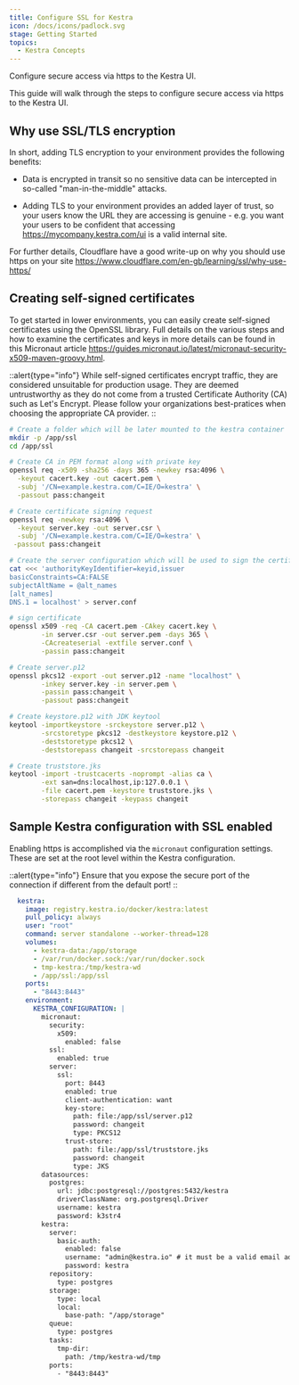 ```yaml
---
title: Configure SSL for Kestra
icon: /docs/icons/padlock.svg
stage: Getting Started
topics:
  - Kestra Concepts
---
```


Configure secure access via https to the Kestra UI.

This guide will walk through the steps to configure secure access via https to the Kestra UI. 

## Why use SSL/TLS encryption

In short, adding TLS encryption to your environment provides the following benefits:

- Data is encrypted in transit so no sensitive data can be intercepted in so-called "man-in-the-middle" attacks. 

- Adding TLS to your environment provides an added layer of trust, so  your users know the URL they are accessing is genuine - e.g. you want your users to be confident that accessing https://mycompany.kestra.com/ui is a valid internal site. 

For further details, Cloudflare have a good write-up on why you should use https on your site https://www.cloudflare.com/en-gb/learning/ssl/why-use-https/

## Creating self-signed certificates 

To get started in lower environments, you can easily create self-signed certificates using the OpenSSL library. Full details on the various steps and how to examine the certificates and keys in more details can be found in this Micronaut article https://guides.micronaut.io/latest/micronaut-security-x509-maven-groovy.html. 

::alert{type="info"}
While self-signed certificates encrypt traffic, they are considered unsuitable for production usage. They are deemed untrustworthy as they do not come from a trusted Certificate Authority (CA) such as Let's Encrypt. Please follow your organizations best-pratices when choosing the appropriate CA provider.
::

```bash
# Create a folder which will be later mounted to the kestra container
mkdir -p /app/ssl
cd /app/ssl 
```

```bash
# Create CA in PEM format along with private key
openssl req -x509 -sha256 -days 365 -newkey rsa:4096 \
  -keyout cacert.key -out cacert.pem \
  -subj '/CN=example.kestra.com/C=IE/O=kestra' \
  -passout pass:changeit

# Create certificate signing request
openssl req -newkey rsa:4096 \
  -keyout server.key -out server.csr \
  -subj '/CN=example.kestra.com/C=IE/O=kestra' \
 -passout pass:changeit

# Create the server configuration which will be used to sign the certificate
cat <<< 'authorityKeyIdentifier=keyid,issuer
basicConstraints=CA:FALSE
subjectAltName = @alt_names
[alt_names]
DNS.1 = localhost' > server.conf

# sign certificate
openssl x509 -req -CA cacert.pem -CAkey cacert.key \
        -in server.csr -out server.pem -days 365 \
        -CAcreateserial -extfile server.conf \
        -passin pass:changeit

# Create server.p12
openssl pkcs12 -export -out server.p12 -name "localhost" \
        -inkey server.key -in server.pem \
        -passin pass:changeit \
        -passout pass:changeit

# Create keystore.p12 with JDK keytool
keytool -importkeystore -srckeystore server.p12 \
        -srcstoretype pkcs12 -destkeystore keystore.p12 \
        -deststoretype pkcs12 \
        -deststorepass changeit -srcstorepass changeit

# Create truststore.jks 
keytool -import -trustcacerts -noprompt -alias ca \
        -ext san=dns:localhost,ip:127.0.0.1 \
        -file cacert.pem -keystore truststore.jks \
        -storepass changeit -keypass changeit
```

## Sample Kestra configuration with SSL enabled

Enabling https is accomplished via the `micronaut` configuration settings. These are set at the root level within the Kestra configuration. 

::alert{type="info"}
Ensure that you expose the secure port of the connection if different from the default port! 
::

```yaml
  kestra:
    image: registry.kestra.io/docker/kestra:latest
    pull_policy: always
    user: "root"
    command: server standalone --worker-thread=128
    volumes:
      - kestra-data:/app/storage
      - /var/run/docker.sock:/var/run/docker.sock
      - tmp-kestra:/tmp/kestra-wd
      - /app/ssl:/app/ssl
    ports:
      - "8443:8443"
    environment:
      KESTRA_CONFIGURATION: |
        micronaut:
          security:
            x509:
              enabled: false
          ssl:
            enabled: true
          server:
            ssl:
              port: 8443
              enabled: true
              client-authentication: want
              key-store:
                path: file:/app/ssl/server.p12
                password: changeit
                type: PKCS12
              trust-store:
                path: file:/app/ssl/truststore.jks
                password: changeit
                type: JKS      
        datasources:
          postgres:
            url: jdbc:postgresql://postgres:5432/kestra
            driverClassName: org.postgresql.Driver
            username: kestra
            password: k3str4
        kestra:
          server:
            basic-auth:
              enabled: false
              username: "admin@kestra.io" # it must be a valid email address
              password: kestra
          repository:
            type: postgres
          storage:
            type: local
            local:
              base-path: "/app/storage"
          queue:
            type: postgres
          tasks:
            tmp-dir:
              path: /tmp/kestra-wd/tmp
          ports:
            - "8443:8443"
```
